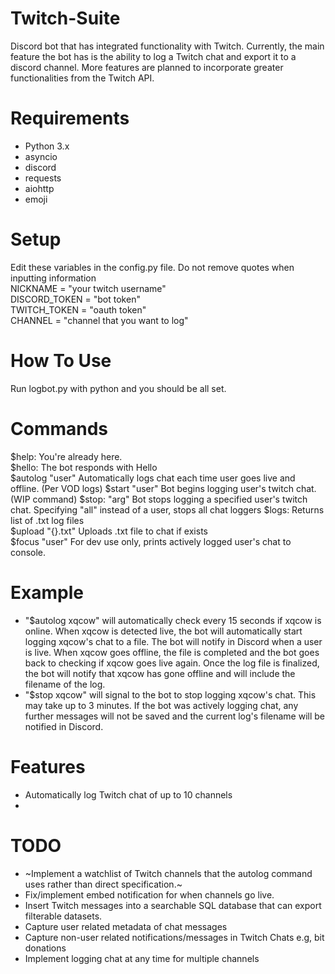 # Twitch-Suite
Discord bot that has integrated functionality with Twitch.  Currently, the main feature the bot has is the ability to log a Twitch chat and export it to a discord channel.  More features are planned to incorporate greater functionalities from the Twitch API.  
# Requirements
- Python 3.x  
- asyncio
- discord  
- requests 
- aiohttp 
- emoji  
# Setup
Edit these variables in the config.py file.  Do not remove quotes when inputting information  
NICKNAME = "your twitch username"  
DISCORD_TOKEN = "bot token"  
TWITCH_TOKEN = "oauth token"  
CHANNEL = "channel that you want to log"  
# How To Use
Run logbot.py with python and you should be all set.   
# Commands
$help:           You're already here.          
$hello:          The bot responds with Hello  
$autolog "user"  Automatically logs chat each time user goes live and offline. (Per VOD logs)
$start "user"    Bot begins logging user's twitch chat. (WIP command)
$stop: "arg"     Bot stops logging a specified user's twitch chat.  Specifying "all" instead of a user, stops all chat loggers
$logs:           Returns list of .txt log files  
$upload "{}.txt"  Uploads .txt file to chat if exists  
$focus "user"    For dev use only, prints actively logged user's chat to console.

# Example
- "$autolog xqcow" will automatically check every 15 seconds if xqcow is online.  When xqcow is detected live, the bot will automatically start logging xqcow's chat to a file.  The bot will notify in Discord when a user is live.  When xqcow goes offline, the file is completed and the bot goes back to checking if xqcow goes live again.  Once the log file is finalized, the bot will notify that xqcow has gone offline and will include the filename of the log.
- "$stop xqcow" will signal to the bot to stop logging xqcow's chat.  This may take up to 3 minutes.  If the bot was actively logging chat, any further messages will not be saved and the current log's filename will be notified in Discord.  

# Features
- Automatically log Twitch chat of up to 10 channels
- 
# TODO
- ~Implement a watchlist of Twitch channels that the autolog command uses rather than direct specification.~
- Fix/implement embed notification for when channels go live.  
- Insert Twitch messages into a searchable SQL database that can export filterable datasets.  
- Capture user related metadata of chat messages  
- Capture non-user related notifications/messages in Twitch Chats e.g, bit donations  
- Implement logging chat at any time for multiple channels 
